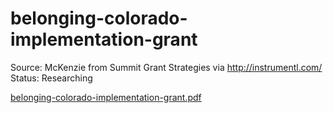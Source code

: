 # belonging-colorado-implementation-grant

Source: McKenzie from Summit Grant Strategies via http://instrumentl.com/
Status: Researching

[belonging-colorado-implementation-grant.pdf](belonging-colorado-implementation-grant.pdf)